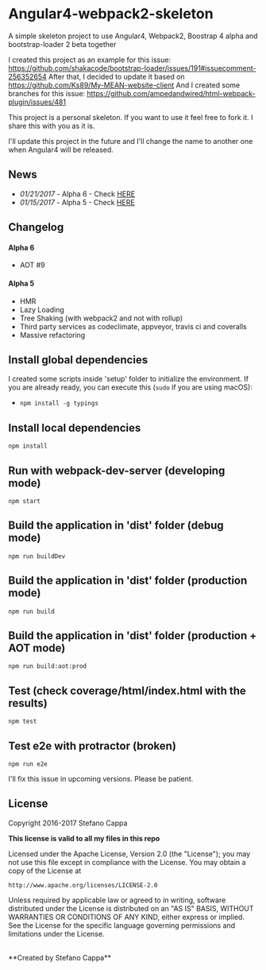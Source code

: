 # Angular4-webpack2-skeleton
A simple skeleton project to use Angular4, Webpack2, Boostrap 4 alpha and bootstrap-loader 2 beta together


I created this project as an example for this issue: https://github.com/shakacode/bootstrap-loader/issues/191#issuecomment-256352654
After that, I decided to update it based on https://github.com/Ks89/My-MEAN-website-client
And I created some branches for this issue: https://github.com/ampedandwired/html-webpack-plugin/issues/481

This project is a personal skeleton. If you want to use it feel free to fork it.
I share this with you as it is.

I'll update this project in the future and I'll change the name to another one when Angular4 will be released.

## News
- *01/21/2017* - Alpha 6 - Check [HERE](https://github.com/Ks89/Angular2-webpack2-skeleton/releases)
- *01/15/2017* - Alpha 5 - Check [HERE](https://github.com/Ks89/Angular2-webpack2-skeleton/releases)


## Changelog

#### Alpha 6
- AOT #9

#### Alpha 5
- HMR
- Lazy Loading
- Tree Shaking (with webpack2 and not with rollup)
- Third party services as codeclimate, appveyor, travis ci and coveralls
- Massive refactoring


## Install global dependencies
I created some scripts inside 'setup' folder to initialize the environment.
If you are already ready, you can execute this (`sudo` if you are using macOS):

- `npm install -g typings`

## Install local dependencies
`npm install`

## Run with webpack-dev-server (developing mode)
`npm start`

## Build the application in 'dist' folder (debug mode)
`npm run buildDev`

## Build the application in 'dist' folder (production mode)
`npm run build`

## Build the application in 'dist' folder (production + AOT mode)
`npm run build:aot:prod`

## Test (check coverage/html/index.html with the results)
`npm test`

## Test e2e with protractor (broken)
`npm run e2e`

I'll fix this issue in upcoming versions. Please be patient.


## License

Copyright 2016-2017 Stefano Cappa

**This license is valid to all my files in this repo**

Licensed under the Apache License, Version 2.0 (the "License");
you may not use this file except in compliance with the License.
You may obtain a copy of the License at

    http://www.apache.org/licenses/LICENSE-2.0

Unless required by applicable law or agreed to in writing, software
distributed under the License is distributed on an "AS IS" BASIS,
WITHOUT WARRANTIES OR CONDITIONS OF ANY KIND, either express or implied.
See the License for the specific language governing permissions and
limitations under the License.

<br/>
**Created by Stefano Cappa**

